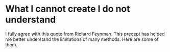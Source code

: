 # What I cannot create I do not understand
I fully agree with this quote from Richard Feynman. This precept has helped me better understand the limitations of many methods. Here are some of them.
